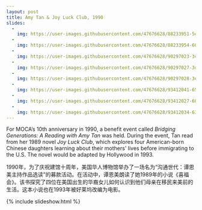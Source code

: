 ```yaml
---
layout: post
title: Amy Tan & Joy Luck Club, 1990
slides:
  -
    img: https://user-images.githubusercontent.com/47676628/88233951-5ee40400-cc46-11ea-8bb0-51d46c99353b.jpg
  -
    img: https://user-images.githubusercontent.com/47676628/88233954-60adc780-cc46-11ea-81a1-58c1de2a4cda.jpg
  -
    img: https://user-images.githubusercontent.com/47676628/90297023-3cb35f80-de5b-11ea-98de-40954bde30fe.jpg
  -
    img: https://user-images.githubusercontent.com/47676628/90297027-3d4bf600-de5b-11ea-9f9d-c881c426d9cc.jpg
  -
    img: https://user-images.githubusercontent.com/47676628/90297028-3e7d2300-de5b-11ea-86f2-38c6db48c3c1.jpg
  -
    img: https://user-images.githubusercontent.com/47676628/93412041-656bb200-f86a-11ea-885d-ded028f10afb.jpg
  -
    img: https://user-images.githubusercontent.com/47676628/93412027-60a6fe00-f86a-11ea-90fc-4610e1758fdb.jpg
  -
    img: https://user-images.githubusercontent.com/47676628/93412034-63a1ee80-f86a-11ea-9b83-77e947b56c10.jpg
---
```


For MOCA’s 10th anniversary in 1990, a benefit event called *Bridging Generations: A Reading with Amy Tan* was held. During the event, Tan read from her 1989 novel *Joy Luck Club*, which explores four American-born Chinese daughters learning about their mothers' lives before immigrating to the U.S. The novel would be adapted by Hollywood in 1993.  

1990年，为了庆祝建馆十周年，美国华人博物馆举办了一场名为“沟通世代：谭恩美主持作品选读”的募款活动。在活动中，谭恩美朗读了她1989年的小说《喜福会》。该书探究了四位在美国出生的华裔女儿如何认识到他们母亲在移民来美前的生活。这本小说也在1993年被好莱坞改编为电影。

{% include slideshow.html %}


